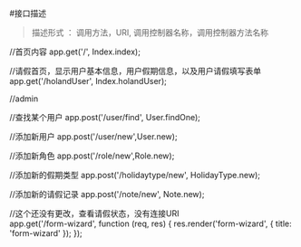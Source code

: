#接口描述
> 描述形式 ： 调用方法，URI, 调用控制器名称，调用控制器方法名称

//首页内容
app.get('/', Index.index);

//请假首页，显示用户基本信息，用户假期信息，以及用户请假填写表单
app.get('/holandUser', Index.holandUser);

//admin

//查找某个用户
app.post('/user/find', User.findOne);


//添加新用户
app.post('/user/new',User.new);

//添加新角色
app.post('/role/new',Role.new);

//添加新的假期类型
app.post('/holidaytype/new', HolidayType.new);


//添加新的请假记录
app.post('/note/new', Note.new);


//这个还没有更改，查看请假状态，没有连接URI  
app.get('/form-wizard', function (req, res) {
  res.render('form-wizard', {
      title: 'form-wizard'
  });
});
